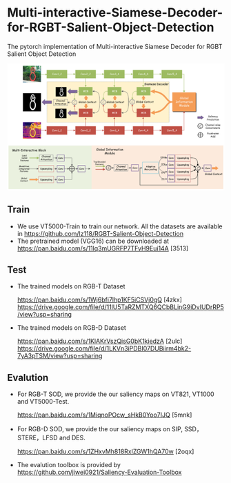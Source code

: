 # Multi-interactive-Siamese-Decoder-for-RGBT-Salient-Object-Detection

The pytorch implementation of Multi-interactive Siamese Decoder for RGBT Salient Object Detection

![framework](./fig/framework.png)

## Train

- We use VT5000-Train to train our network. All the datasets are available in https://github.com/lz118/RGBT-Salient-Object-Detection
- The pretrained  model (VGG16) can be downloaded at https://pan.baidu.com/s/11lq3mUGRFP7TFvH9Eui14A [3513]


## Test

- The trained models on RGB-T Dataset 

  https://pan.baidu.com/s/1Wj6bfi7lhp1KF5iCSVj0gQ [4zkx]
  https://drive.google.com/file/d/11lU5TaRZMTXQ6QCbBLinG9iDvIUDrRP5/view?usp=sharing

- The trained models on RGB-D Dataset 

  https://pan.baidu.com/s/1KlAKrVszQisG0bK1kiedzA [2ulc]
  https://drive.google.com/file/d/1LKVn3iPDBI07DUBiirm4bk2-7yA3pTSM/view?usp=sharing

## Evalution

- For RGB-T SOD, we provide the our saliency maps on VT821, VT1000 and VT5000-Test. 

   https://pan.baidu.com/s/1MiqnoPOcw_sHkB0Yoo7IJQ  [5mnk]

- For RGB-D SOD, we provide the our saliency maps on SIP, SSD，STERE，LFSD and DES. 

  https://pan.baidu.com/s/1ZHxvMh818RxlZGW1hQA70w  [2oqx]

- The evalution toolbox is provided by https://github.com/jiwei0921/Saliency-Evaluation-Toolbox

